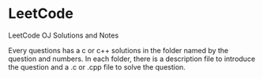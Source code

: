 # LeetCode
LeetCode OJ Solutions and Notes

Every questions has a c or c++ solutions in the folder named by the question and numbers. In each folder, there is a description file to introduce the question and a .c or .cpp file to solve the question.
